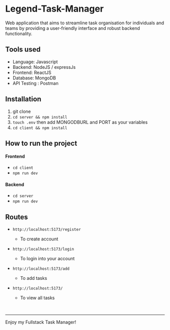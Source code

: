 # Legend-Task-Manager
Web application that aims to streamline task organisation for individuals and teams by providing a user-friendly interface and robust backend functionality.

## Tools used
- Language: Javascript
- Backend: NodeJS / expressJs
- Frontend: ReactJS
- Database: MongoDB
- API Testing : Postman

##  Installation
1. git clone
2. ```cd server && npm install```
3. ```touch .env``` then add MONGODBURL and PORT as your variables
3. ```cd client && npm install```


## How to run the project
#### Frontend
- ```cd client```
- ```npm run dev```

#### Backend
- ```cd server```
- ```npm run dev```


## Routes
- ```http://localhost:5173/register```
    - To create account

- ```http://localhost:5173/login```
    - To login into your account


- ```http://localhost:5173/add```
    - To add tasks


- ```http://localhost:5173/```
    - To view all tasks


<br>
<hr>

Enjoy my Fullstack Task Manager!

